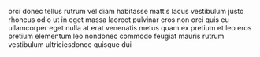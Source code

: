 orci donec tellus rutrum vel diam habitasse mattis lacus vestibulum justo
rhoncus odio ut in eget massa laoreet pulvinar eros non orci quis eu
ullamcorper eget nulla at erat venenatis metus quam ex pretium et leo eros
pretium elementum leo nondonec commodo feugiat mauris rutrum vestibulum
ultriciesdonec quisque dui